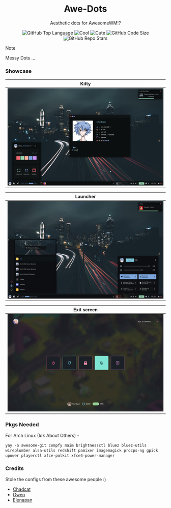 <div align="center">
  <h1> Awe-Dots </h1>
  <p> Aesthetic dots for AwesomeWM!?</p>
</div>

<div align="center">

![GitHub Top Language](https://img.shields.io/github/issues/re1san/Awe?color=6d92bf&style=for-the-badge)
![Cool](https://img.shields.io/badge/WM-Awesome-da696f?style=for-the-badge)
![Cute](https://img.shields.io/badge/Pretty-Yes-c585cf?style=for-the-badge)
![GitHub Code Size](https://img.shields.io/github/languages/code-size/re1san/Awe?color=e1b56a&style=for-the-badge)
![GitHub Repo Stars](https://img.shields.io/github/stars/re1san/Awe?color=74be88&style=for-the-badge)

</div>

> [!Note]
> Messy Dots ...

<h3> Showcase </h3>

<table>
  <thead>
    <tr>
      <th style="text-align: center">Kitty</th>
    </tr>
  </thead>
  <tbody>
    <tr>
      <td>
        <a href="https://github.com/re1san/Awe"><img src=".github/1.png"></a>
      </td>
    </tr>
  </tbody>
</table>
<table>
  <thead>
    <tr>
      <th style="text-align: center">Launcher</th>
    </tr>
  </thead>
  <tbody>
    <tr>
      <td>
        <a href="https://github.com/re1san/Awe"><img src=".github/2.jpg"></a>
      </td>
    </tr>
  </tbody>
</table>
<table>
  <thead>
    <tr>
      <th style="text-align: center">Exit screen</th>
    </tr>
  </thead>
  <tbody>
    <tr>
      <td>
        <a href="https://github.com/re1san/Awe"><img src=".github/3.png"></a>
      </td>
    </tr>
  </tbody>
</table>

<h3> Pkgs Needed </h3>

For Arch Linux (Idk About Others) -
```
yay -S awesome-git compfy maim brightnessctl bluez bluez-utils wireplumber alsa-utils redshift pamixer imagemagick procps-ng gpick upower playerctl xfce-polkit xfce4-power-manager
```

<h3> Credits </h3>

Stole the configs from these awesome people :)
* [Chadcat](https://github.com/chadcat7)
* [Gwen](https://github.com/elythh)
* [Elenapan](https://github.com/elenapan)
